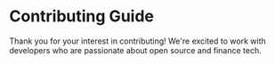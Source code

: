 # Contributing Guide

Thank you for your interest in contributing! We're excited to work with developers who are passionate about open source and finance tech.
